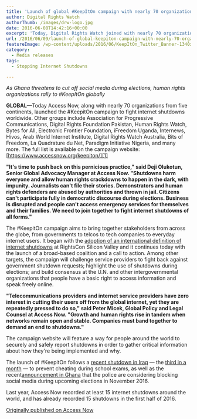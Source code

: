 ```yaml
---
title: 'Launch of global #KeepItOn campaign with nearly 70 organizations committing to fight internet shutdowns'
author: Digital Rights Watch
authorThumb: /images/drw-logo.jpg
date: 2016-06-08T14:42:16+00:00
excerpt: 'Today, Digital Rights Watch joined with nearly 70 organizations from five continents in launched the #KeepitOn campaign to fight internet shutdowns worldwide.'
url: /2016/06/09/launch-of-global-keepiton-campaign-with-nearly-70-organizations-committing-to-fight-internet-shutdowns/
featureImage: /wp-content/uploads/2016/06/KeepItOn_Twitter_Banner-1340x260-1.jpg
category:
  - Media releases
tags:
  - Stopping Internet Shutdowns

---
```

_As Ghana threatens to cut off social media during elections, human rights organizations rally to #KeepItOn globally_

**GLOBAL**—Today Access Now, along with nearly 70 organizations from five continents, launched the #KeepitOn campaign to fight internet shutdowns worldwide. Other groups include Association for Progressive Communications, Digital Rights Foundation Pakistan, Human Rights Watch, Bytes for All, Electronic Frontier Foundation, iFreedom Uganda, Internews, Hivos, Arab World Internet Institute, Digital Rights Watch Australia, Bits of Freedom, La Quadrature du Net, Paradigm Initiative Nigeria, and many more. The full list is available on the campaign website: [https://www.accessnow.org/keepiton/][1]

**"It's time to push back on this pernicious practice," said Deji Olukotun, Senior Global Advocacy Manager at Access Now. "Shutdowns harm everyone and allow human rights crackdowns to happen in the dark, with impunity. Journalists can't file their stories. Demonstrators and human rights defenders are abused by authorities and thrown in jail. Citizens can't participate fully in democratic discourse during elections. Business is disrupted and people can't access emergency services for themselves and their families. We need to join together to fight internet shutdowns of all forms."**

The #KeepitOn campaign aims to bring together stakeholders from across the globe, from governments to telcos to tech companies to everyday internet users. It began with the [adoption of an international definition of internet shutdowns][2] at RightsCon Silicon Valley and it continues today with the launch of a broad-based coalition and a call to action. Among other targets, the campaign will challenge service providers to fight back against government shutdown requests; highlight the use of shutdowns during elections; and build consensus at the U.N. and other intergovernmental organizations that people have a basic right to access information and speak freely online.

**"Telecommunications providers and internet service providers have zero interest in cutting their users off from the global internet, yet they are repeatedly pressed to do so," said Peter Micek, Global Policy and Legal Counsel at Access Now. "Growth and human rights rise in tandem when networks remain open and stable. Companies must band together to demand an end to shutdowns."**

The campaign website will feature a way for people around the world to securely and safely report shutdowns in order to gather critical information about how they're being implemented and why.

The launch of #KeepitOn follows a [recent shutdown in Iraq][3] — the [third in a month][4] — to prevent cheating during school exams, as well as the recent[announcement in Ghana][5] that the police are considering blocking social media during upcoming elections in November 2016.

Last year, Access Now recorded at least 15 internet shutdowns around the world, and has already recorded 15 shutdowns in the first half of 2016.

[Originally published on Access Now][6]

 [1]: https://www.e-activist.com/ea-demo/frontend/build/%7Bexternal_url~https://www.accessnow.org/keepiton/%20~KeepitOn_Website%7D
 [2]: https://www.e-activist.com/ea-demo/frontend/build/%7Bexternal_url~https://www.accessnow.org/no-internet-shutdowns-lets-keepiton/~Shutdowns_definition%7D
 [3]: https://twitter.com/DynResearch/status/740524048627707905
 [4]: http://www.theatlantic.com/technology/archive/2016/05/iraq-shut-down-its-internet-to-prevent-sixth-graders-from-cheating/482946/
 [5]: http://citifmonline.com/2016/05/26/ppolice-to-shut-down-social-media-on-election-day/
 [6]: https://www.accessnow.org/access-now-launches-global-keepiton-campaign-nearly-70-organizations-committing-fight-internet-shutdowns/
